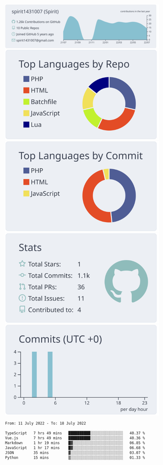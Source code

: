 [![](https://raw.githubusercontent.com/spirit1431007/spirit1431007/master/profile-summary-card-output/nord_bright/0-profile-details.svg)](https://git.io/spiritx)
[![](https://raw.githubusercontent.com/spirit1431007/spirit1431007/master/profile-summary-card-output/nord_bright/1-repos-per-language.svg)](https://git.io/spiritx) [![](https://raw.githubusercontent.com/spirit1431007/spirit1431007/master/profile-summary-card-output/nord_bright/2-most-commit-language.svg)](https://git.io/spiritx)
[![](https://raw.githubusercontent.com/spirit1431007/spirit1431007/master/profile-summary-card-output/nord_bright/3-stats.svg)](https://git.io/spiritx) [![](https://raw.githubusercontent.com/spirit1431007/spirit1431007/master/profile-summary-card-output/nord_bright/4-productive-time.svg)](https://git.io/spiritx)

<!--START_SECTION:waka-->

```text
From: 11 July 2022 - To: 18 July 2022

TypeScript   7 hrs 49 mins   ██████████░░░░░░░░░░░░░░░   40.37 %
Vue.js       7 hrs 49 mins   ██████████░░░░░░░░░░░░░░░   40.36 %
Markdown     1 hr 19 mins    █▓░░░░░░░░░░░░░░░░░░░░░░░   06.85 %
JavaScript   1 hr 17 mins    █▓░░░░░░░░░░░░░░░░░░░░░░░   06.68 %
JSON         35 mins         ▓░░░░░░░░░░░░░░░░░░░░░░░░   03.07 %
Python       15 mins         ▒░░░░░░░░░░░░░░░░░░░░░░░░   01.33 %
```

<!--END_SECTION:waka-->
